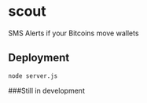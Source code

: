 # scout
SMS Alerts if your Bitcoins move wallets

## Deployment
`node server.js`

###Still in development